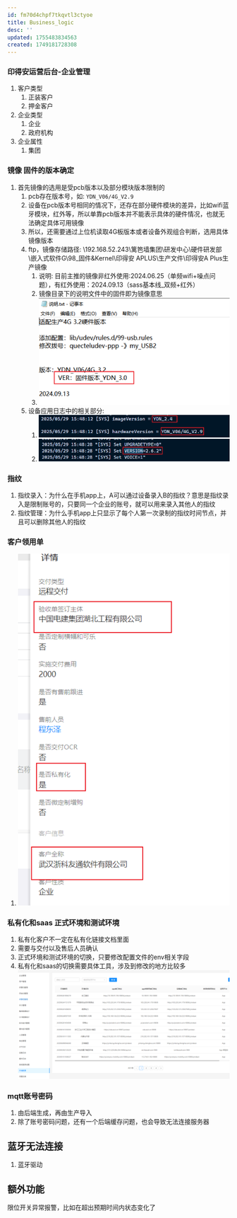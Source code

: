 ```yaml
---
id: fm70d4chpf7tkqvtl3ctyoe
title: Business_logic
desc: ''
updated: 1755483834563
created: 1749181728308
---
```


### 印得安运营后台-企业管理

1. 客户类型
   1. 正装客户
   2. 押金客户
2. 企业类型
   1. 企业
   2. 政府机构
3. 企业属性
   1. 集团

### 镜像 固件的版本确定

1. 首先镜像的选用是受pcb版本以及部分模块版本限制的
   1. pcb存在版本号，如: `YDN_V06/4G_V2.9`
   2. 设备在pcb版本号相同的情况下，还存在部分硬件模块的差异，比如wifi蓝牙模块，红外等，所以单靠pcb版本并不能表示具体的硬件情况，也就无法确定具体可用镜像
   3. 所以，还需要通过上位机读取4G板版本或者设备外观组合判断，选用具体镜像版本
   4. ftp，镜像存储路径: \\192.168.52.243\篱笆墙集团\研发中心\硬件研发部\嵌入式软件G\98_固件&Kernel\印得安 APLUS\生产文件\印得安A Plus生产镜像
      1. 说明: 目前主推的镜像非红外使用:2024.06.25（单频wifi+噪点问题），有红外使用：2024.09.13（sass基本线_双频+红外）
      2. 镜像目录下的说明文件中的固件即为镜像意思
      3. ![alt text](image-75.png)
   5. 设备应用日志中的相关部分:
      1. ![alt text](image-76.png)
      2. ![alt text](image-77.png)

### 指纹

1. 指纹录入：为什么在手机app上，A可以通过设备录入B的指纹？意思是指纹录入是限制账号的，只要同一个企业的账号，就可以用来录入其他人的指纹
2. 指纹管理：为什么手机app上只显示了每个人第一次录制的指纹时间节点，并且可以删除其他人的指纹


### 客户领用单

1. ![alt text](59158a9ef1eb17e1faeb6a34f5659a63.png)

### 私有化和saas 正式环境和测试环境

1. 私有化客户不一定在私有化链接文档里面
2. 需要与交付以及售后人员确认
3. 正式环境和测试环境的切换，只要修改配置文件的env相关字段
4. 私有化和saas的切换需要具体工具，涉及到修改的地方比较多
![alt text](image-112.png)


### mqtt账号密码

1. 由后端生成，再由生产导入
2. 除了账号密码问题，还有一个后端缓存问题，也会导致无法连接服务器


## 蓝牙无法连接

1. 蓝牙驱动



## 额外功能
限位开关异常报警，比如在超出预期时间内状态变化了